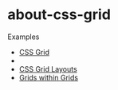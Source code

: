 # about-css-grid

Examples

<ul>
<li><a href="https://codepen.io/selmasaltik/pen/KKVdWQW" target="_blank">CSS Grid</a><li>
<li><a href="https://codepen.io/selmasaltik/details/wvMKdoe" target="_blank">CSS Grid Layouts</a></li>
<li><a href="https://codepen.io/selmasaltik/pen/jOWbmZK" target="_blank">Grids within Grids</a></li>
 </ul>


